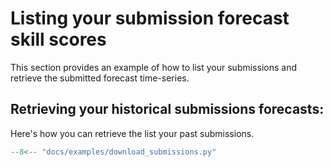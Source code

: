 # Listing your submission forecast skill scores

This section provides an example of how to list your submissions and retrieve the submitted forecast time-series.

## Retrieving your historical submissions forecasts:

Here's how you can retrieve the list your past submissions.

```python title="download_submissions.py"
--8<-- "docs/examples/download_submissions.py"
```
